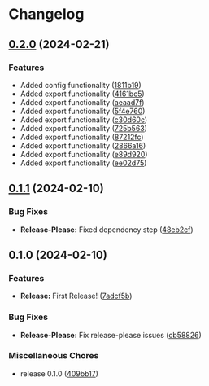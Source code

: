 # Changelog

## [0.2.0](https://github.com/LittleClumsy/ToDo_CLI/compare/v0.1.1...v0.2.0) (2024-02-21)


### Features

* Added config functionality ([1811b19](https://github.com/LittleClumsy/ToDo_CLI/commit/1811b19665f5108fedd9ec06fdc18a3e76653d80))
* Added export functionality ([4161bc5](https://github.com/LittleClumsy/ToDo_CLI/commit/4161bc50d67b2010b213a6e324257afc41ef9acf))
* Added export functionality ([aeaad7f](https://github.com/LittleClumsy/ToDo_CLI/commit/aeaad7f6dbc6b1e989dca004c6220c87d6c9d790))
* Added export functionality ([5f4e760](https://github.com/LittleClumsy/ToDo_CLI/commit/5f4e7604bfcb089a7fb84c60c9583dd7cf20277d))
* Added export functionality ([c30d60c](https://github.com/LittleClumsy/ToDo_CLI/commit/c30d60c16393f75644a38cdbf61cc637f40eec2b))
* Added export functionality ([725b563](https://github.com/LittleClumsy/ToDo_CLI/commit/725b563cc500bfae0746f21c5e153e8a82a004fb))
* Added export functionality ([87212fc](https://github.com/LittleClumsy/ToDo_CLI/commit/87212fc7ffb8ed7d7445713ae9bd64da8872db7a))
* Added export functionality ([2866a16](https://github.com/LittleClumsy/ToDo_CLI/commit/2866a16850d037995aaac60e686153b710d1efd7))
* Added export functionality ([e89d920](https://github.com/LittleClumsy/ToDo_CLI/commit/e89d920f783a408c3da3403c427d4230a8c6412c))
* Added export functionality ([ee02d75](https://github.com/LittleClumsy/ToDo_CLI/commit/ee02d757f619354f92667f84a315fa99a2ac9d43))

## [0.1.1](https://github.com/LittleClumsy/ToDo_CLI/compare/v0.1.0...v0.1.1) (2024-02-10)


### Bug Fixes

* **Release-Please:** Fixed dependency step ([48eb2cf](https://github.com/LittleClumsy/ToDo_CLI/commit/48eb2cf56125865cd84031f5b571dcee1c177d53))

## 0.1.0 (2024-02-10)


### Features

* **Release:** First Release! ([7adcf5b](https://github.com/LittleClumsy/ToDo_CLI/commit/7adcf5bf53fcae3dd36e82cb1d2e3ea2a137aa42))


### Bug Fixes

* **Release-Please:** Fix release-please issues ([cb58826](https://github.com/LittleClumsy/ToDo_CLI/commit/cb588265c51dc623c8b858cb793ca9a7e52485e0))


### Miscellaneous Chores

* release 0.1.0 ([409bb17](https://github.com/LittleClumsy/ToDo_CLI/commit/409bb178218beb761e2465d4f1fe990d99783477))
